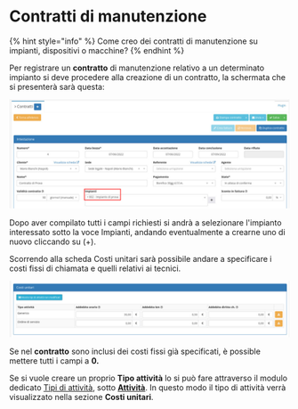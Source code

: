 # Contratti di manutenzione

{% hint style="info" %}
Come creo dei contratti di manutenzione su impianti, dispositivi o macchine?
{% endhint %}

Per registrare un **contratto** di manutenzione relativo a un determinato impianto si deve procedere alla creazione di un contratto, la schermata che si presenterà sarà questa:

![](<../.gitbook/assets/immagine (6).png>)

Dopo aver compilato tutti i campi richiesti si andrà a selezionare l'impianto interessato sotto la voce Impianti, andando eventualmente a crearne uno di nuovo cliccando su (+).

Scorrendo alla scheda Costi unitari sarà possibile andare a specificare i costi fissi di chiamata e quelli relativi ai tecnici.

![](<../.gitbook/assets/immagine (69).png>)

Se nel **contratto** sono inclusi dei costi fissi già specificati, è possible mettere tutti i campi a **0.**

Se si vuole creare un proprio **Tipo attività** lo si può fare attraverso il modulo dedicato [Tipi di attività](../modules/attivita/tipidiattivita/), sotto [**Attività**](../modules/attivita/). In questo modo il tipo di attività verrà visualizzato nella sezione **Costi unitari**.
